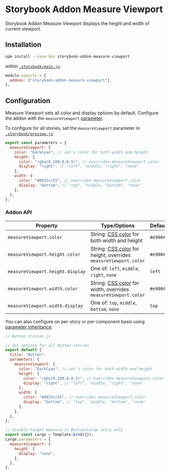 # Storybook Addon Measure Viewport

Storybook Addon Measure Viewport displays the height and width of current viewport.

## Installation

```sh
npm install --save-dev storybook-addon-measure-viewport
```

within [`.storybook/main.js`](https://storybook.js.org/docs/react/configure/overview#configure-your-storybook-project):

```js
module.exports = {
  addons: ["storybook-addon-measure-viewport"],
};
```

## Configuration

Measure Viewport sets all color and display options by default. Configure the addon with the `measureViewport` [parameter](https://storybook.js.org/docs/react/writing-stories/parameters).

To configure for all stories, set the `measureViewport` parameter in [`.storybook/preview.js`](https://storybook.js.org/docs/react/configure/overview#configure-story-rendering):

```js
export const parameters = {
  measureViewport: {
    color: "DarkCyan", // set's color for both width and height
    height: {
      color: "rgba(0,100,0,0.5)", // overrides measureViewport.color
      display: "right", // "left", "middle, "right", "none"
    },
    width: {
      color: "#0033cc55", // overrides measureViewport.color
      display: "bottom", // "top", "middle, "bottom", "none"
    },
  },
};
```

### Addon API

| Property                         | Type/Options                                                                                                                    | Default   |
| -------------------------------- | ------------------------------------------------------------------------------------------------------------------------------- | --------- |
| `measureViewport.color`          | String: [CSS color](https://developer.mozilla.org/en-US/docs/Web/CSS/color_value) for both width and height                     | `#e9004e` |
| `measureViewport.height.color`   | String: [CSS color](https://developer.mozilla.org/en-US/docs/Web/CSS/color_value) for height, overrides `measureViewport.color` | `#e9004e` |
| `measureViewport.height.display` | One of: `left`, `middle`, `right`, `none`                                                                                       | `left`    |
| `measureViewport.width.color`    | String: [CSS color](https://developer.mozilla.org/en-US/docs/Web/CSS/color_value) for width, overrides `measureViewport.color`  | `#e9004e` |
| `measureViewport.width.display`  | One of: `top`, `middle`, `bottom`, `none`                                                                                       | `top`     |

You can also configure on per-story or per-component basis using [parameter inheritance](https://storybook.js.org/docs/react/writing-stories/parameters#component-parameters):

```js
// Button.stories.js

// Set options for all Button stories
export default {
  title: "Button",
  parameters: {
    measureViewport: {
      color: "DarkCyan", // set's color for both width and height
      height: {
        color: "rgba(0,100,0,0.5)", // overrides measureViewport.color
        display: "right", // "left", "middle, "right", "none"
      },
      width: {
        color: "#0033cc55", // overrides measureViewport.color
        display: "bottom", // "top", "middle, "bottom", "none"
      },
    },
  },
};

// Disable height measure in Button/Large story only
export const Large = Template.bind({});
Large.parameters = {
  measureViewport: {
    height: {
      display: "none",
    },
  },
};
```
